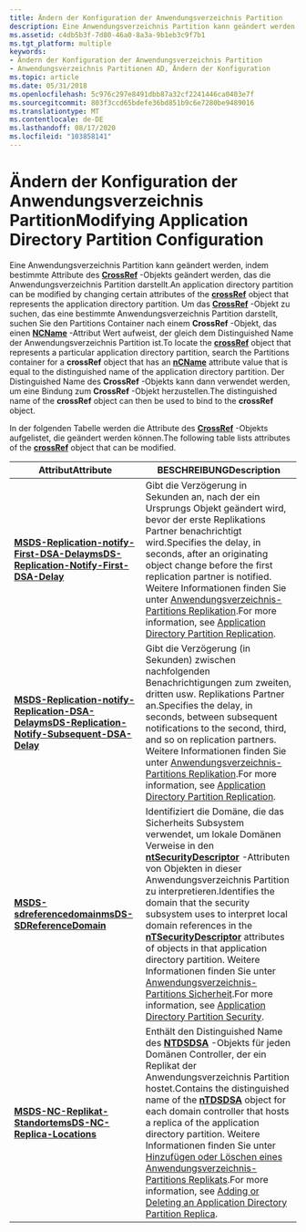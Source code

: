 ```yaml
---
title: Ändern der Konfiguration der Anwendungsverzeichnis Partition
description: Eine Anwendungsverzeichnis Partition kann geändert werden, indem bestimmte Attribute des CrossRef-Objekts geändert werden, das die Anwendungsverzeichnis Partition darstellt.
ms.assetid: c4db5b3f-7d80-46a0-8a3a-9b1eb3c9f7b1
ms.tgt_platform: multiple
keywords:
- Ändern der Konfiguration der Anwendungsverzeichnis Partition
- Anwendungsverzeichnis Partitionen AD, Ändern der Konfiguration
ms.topic: article
ms.date: 05/31/2018
ms.openlocfilehash: 5c976c297e8491dbb87a32cf2241446ca0403e7f
ms.sourcegitcommit: 803f3ccd65bdefe36bd851b9c6e7280be9489016
ms.translationtype: MT
ms.contentlocale: de-DE
ms.lasthandoff: 08/17/2020
ms.locfileid: "103858141"
---
```

# <a name="modifying-application-directory-partition-configuration"></a><span data-ttu-id="b2a08-105">Ändern der Konfiguration der Anwendungsverzeichnis Partition</span><span class="sxs-lookup"><span data-stu-id="b2a08-105">Modifying Application Directory Partition Configuration</span></span>

<span data-ttu-id="b2a08-106">Eine Anwendungsverzeichnis Partition kann geändert werden, indem bestimmte Attribute des [**CrossRef**](/windows/desktop/ADSchema/c-crossref) -Objekts geändert werden, das die Anwendungsverzeichnis Partition darstellt.</span><span class="sxs-lookup"><span data-stu-id="b2a08-106">An application directory partition can be modified by changing certain attributes of the [**crossRef**](/windows/desktop/ADSchema/c-crossref) object that represents the application directory partition.</span></span> <span data-ttu-id="b2a08-107">Um das [**CrossRef**](/windows/desktop/ADSchema/c-crossref) -Objekt zu suchen, das eine bestimmte Anwendungsverzeichnis Partition darstellt, suchen Sie den Partitions Container nach einem **CrossRef** -Objekt, das einen [**NCName**](/windows/desktop/ADSchema/a-ncname) -Attribut Wert aufweist, der gleich dem Distinguished Name der Anwendungsverzeichnis Partition ist.</span><span class="sxs-lookup"><span data-stu-id="b2a08-107">To locate the [**crossRef**](/windows/desktop/ADSchema/c-crossref) object that represents a particular application directory partition, search the Partitions container for a **crossRef** object that has an [**nCName**](/windows/desktop/ADSchema/a-ncname) attribute value that is equal to the distinguished name of the application directory partition.</span></span> <span data-ttu-id="b2a08-108">Der Distinguished Name des **CrossRef** -Objekts kann dann verwendet werden, um eine Bindung zum **CrossRef** -Objekt herzustellen.</span><span class="sxs-lookup"><span data-stu-id="b2a08-108">The distinguished name of the **crossRef** object can then be used to bind to the **crossRef** object.</span></span>

<span data-ttu-id="b2a08-109">In der folgenden Tabelle werden die Attribute des [**CrossRef**](/windows/desktop/ADSchema/c-crossref) -Objekts aufgelistet, die geändert werden können.</span><span class="sxs-lookup"><span data-stu-id="b2a08-109">The following table lists attributes of the [**crossRef**](/windows/desktop/ADSchema/c-crossref) object that can be modified.</span></span>

| <span data-ttu-id="b2a08-110">Attribut</span><span class="sxs-lookup"><span data-stu-id="b2a08-110">Attribute</span></span>                                                                                                    | <span data-ttu-id="b2a08-111">BESCHREIBUNG</span><span class="sxs-lookup"><span data-stu-id="b2a08-111">Description</span></span>                                                                                                                                                                                                                                                                                                                                       |
|--------------------------------------------------------------------------------------------------------------|---------------------------------------------------------------------------------------------------------------------------------------------------------------------------------------------------------------------------------------------------------------------------------------------------------------------------------------------------|
| [<span data-ttu-id="b2a08-112">**MSDS-Replication-notify-First-DSA-Delay**</span><span class="sxs-lookup"><span data-stu-id="b2a08-112">**msDS-Replication-Notify-First-DSA-Delay**</span></span>](/windows/desktop/ADSchema/a-msds-replication-notify-first-dsa-delay)           | <span data-ttu-id="b2a08-113">Gibt die Verzögerung in Sekunden an, nach der ein Ursprungs Objekt geändert wird, bevor der erste Replikations Partner benachrichtigt wird.</span><span class="sxs-lookup"><span data-stu-id="b2a08-113">Specifies the delay, in seconds, after an originating object change before the first replication partner is notified.</span></span> <span data-ttu-id="b2a08-114">Weitere Informationen finden Sie unter [Anwendungsverzeichnis-Partitions Replikation](application-directory-partition-replication.md).</span><span class="sxs-lookup"><span data-stu-id="b2a08-114">For more information, see [Application Directory Partition Replication](application-directory-partition-replication.md).</span></span>                                                                                                   |
| [<span data-ttu-id="b2a08-115">**MSDS-Replication-notify-Replication-DSA-Delay**</span><span class="sxs-lookup"><span data-stu-id="b2a08-115">**msDS-Replication-Notify-Subsequent-DSA-Delay**</span></span>](/windows/desktop/ADSchema/a-msds-replication-notify-subsequent-dsa-delay) | <span data-ttu-id="b2a08-116">Gibt die Verzögerung (in Sekunden) zwischen nachfolgenden Benachrichtigungen zum zweiten, dritten usw. Replikations Partner an.</span><span class="sxs-lookup"><span data-stu-id="b2a08-116">Specifies the delay, in seconds, between subsequent notifications to the second, third, and so on replication partners.</span></span> <span data-ttu-id="b2a08-117">Weitere Informationen finden Sie unter [Anwendungsverzeichnis-Partitions Replikation](application-directory-partition-replication.md).</span><span class="sxs-lookup"><span data-stu-id="b2a08-117">For more information, see [Application Directory Partition Replication](application-directory-partition-replication.md).</span></span>                                                                                                 |
| [<span data-ttu-id="b2a08-118">**MSDS-sdreferencedomain**</span><span class="sxs-lookup"><span data-stu-id="b2a08-118">**msDS-SDReferenceDomain**</span></span>](/windows/desktop/ADSchema/a-msds-sdreferencedomain)                                             | <span data-ttu-id="b2a08-119">Identifiziert die Domäne, die das Sicherheits Subsystem verwendet, um lokale Domänen Verweise in den [**ntSecurityDescriptor**](/windows/desktop/ADSchema/a-ntsecuritydescriptor) -Attributen von Objekten in dieser Anwendungsverzeichnis Partition zu interpretieren.</span><span class="sxs-lookup"><span data-stu-id="b2a08-119">Identifies the domain that the security subsystem uses to interpret local domain references in the [**nTSecurityDescriptor**](/windows/desktop/ADSchema/a-ntsecuritydescriptor) attributes of objects in that application directory partition.</span></span> <span data-ttu-id="b2a08-120">Weitere Informationen finden Sie unter [Anwendungsverzeichnis-Partitions Sicherheit](application-directory-partition-security.md).</span><span class="sxs-lookup"><span data-stu-id="b2a08-120">For more information, see [Application Directory Partition Security](application-directory-partition-security.md).</span></span> |
| [<span data-ttu-id="b2a08-121">**MSDS-NC-Replikat-Standorte**</span><span class="sxs-lookup"><span data-stu-id="b2a08-121">**msDS-NC-Replica-Locations**</span></span>](/windows/desktop/ADSchema/a-msds-nc-replica-locations)                                       | <span data-ttu-id="b2a08-122">Enthält den Distinguished Name des [**NTDSDSA**](/windows/desktop/ADSchema/c-ntdsdsa) -Objekts für jeden Domänen Controller, der ein Replikat der Anwendungsverzeichnis Partition hostet.</span><span class="sxs-lookup"><span data-stu-id="b2a08-122">Contains the distinguished name of the [**nTDSDSA**](/windows/desktop/ADSchema/c-ntdsdsa) object for each domain controller that hosts a replica of the application directory partition.</span></span> <span data-ttu-id="b2a08-123">Weitere Informationen finden Sie unter [Hinzufügen oder Löschen eines Anwendungsverzeichnis-Partitions Replikats](adding-or-deleting-an-application-directory-partition-replica.md).</span><span class="sxs-lookup"><span data-stu-id="b2a08-123">For more information, see [Adding or Deleting an Application Directory Partition Replica](adding-or-deleting-an-application-directory-partition-replica.md).</span></span>            |



 

 

 